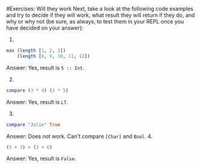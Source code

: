 #Exercises: Will they work
Next, take a look at the following code examples and try to decide if
they will work, what result they will return if they do, and why or
why not (be sure, as always, to test them in your REPL once you have
decided on your answer):

1.
```haskell
max (length [1, 2, 3])
    (length [8, 9, 10, 11, 12])
```
Answer:
Yes, result is `5 :: Int`.

2.
```haskell
compare (3 * 4) (3 * 5)
```
Answer:
Yes, result is `LT`.

3.
```haskell
compare "Julie" True
```
Answer: Does not work. Can't compare `[Char]` and `Bool`.
4.
```haskell
(5 + 3) > (3 + 6)
```
Answer: Yes, result is `False`.
